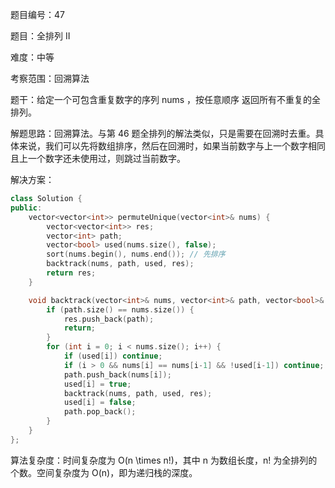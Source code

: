 题目编号：47

题目：全排列 II

难度：中等

考察范围：回溯算法

题干：给定一个可包含重复数字的序列 nums ，按任意顺序 返回所有不重复的全排列。

解题思路：回溯算法。与第 46 题全排列的解法类似，只是需要在回溯时去重。具体来说，我们可以先将数组排序，然后在回溯时，如果当前数字与上一个数字相同且上一个数字还未使用过，则跳过当前数字。

解决方案：

```cpp
class Solution {
public:
    vector<vector<int>> permuteUnique(vector<int>& nums) {
        vector<vector<int>> res;
        vector<int> path;
        vector<bool> used(nums.size(), false);
        sort(nums.begin(), nums.end()); // 先排序
        backtrack(nums, path, used, res);
        return res;
    }

    void backtrack(vector<int>& nums, vector<int>& path, vector<bool>& used, vector<vector<int>>& res) {
        if (path.size() == nums.size()) {
            res.push_back(path);
            return;
        }
        for (int i = 0; i < nums.size(); i++) {
            if (used[i]) continue;
            if (i > 0 && nums[i] == nums[i-1] && !used[i-1]) continue; // 去重
            path.push_back(nums[i]);
            used[i] = true;
            backtrack(nums, path, used, res);
            used[i] = false;
            path.pop_back();
        }
    }
};
```

算法复杂度：时间复杂度为 O(n \times n!)，其中 n 为数组长度，n! 为全排列的个数。空间复杂度为 O(n)，即为递归栈的深度。